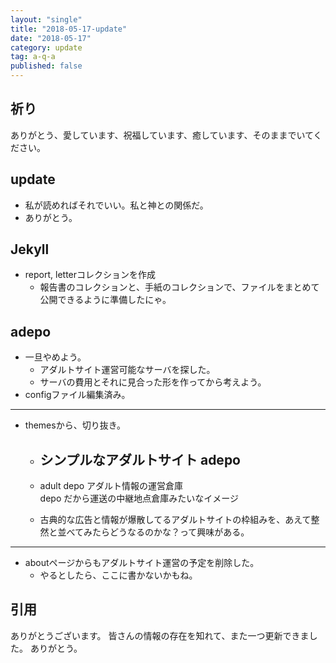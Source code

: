 ```yaml
---
layout: "single"
title: "2018-05-17-update"
date: "2018-05-17"
category: update
tag: a-q-a
published: false
---
```

## 祈り
ありがとう、愛しています、祝福しています、癒しています、そのままでいてください。

## update
- 私が読めればそれでいい。私と神との関係だ。
- ありがとう。

## Jekyll
- report, letterコレクションを作成
  - 報告書のコレクションと、手紙のコレクションで、ファイルをまとめて公開できるように準備したにゃ。

## adepo
- 一旦やめよう。
  - アダルトサイト運営可能なサーバを探した。
  - サーバの費用とそれに見合った形を作ってから考えよう。
- configファイル編集済み。
-----
- themesから、切り抜き。
  - ## シンプルなアダルトサイト adepo
  - adult depo アダルト情報の運営倉庫  
  depo だから運送の中継地点倉庫みたいなイメージ

  - 古典的な広告と情報が爆散してるアダルトサイトの枠組みを、あえて整然と並べてみたらどうなるのかな？って興味がある。
-----
- aboutページからもアダルトサイト運営の予定を削除した。
  - やるとしたら、ここに書かないかもね。

## 引用
ありがとうございます。
皆さんの情報の存在を知れて、また一つ更新できました。
ありがとう。
